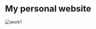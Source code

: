 # My personal website

![work1](https://user-images.githubusercontent.com/85345064/148688021-7c1a96f5-6233-4144-b160-2ebe1e0d7602.png)
